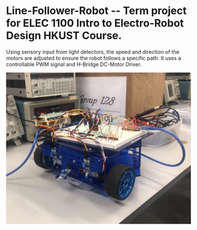 # Line-Follower-Robot -- Term project for ELEC 1100 Intro to Electro-Robot Design HKUST Course.

Using sensory input from light detectors, the speed and direction of the motors are adjusted to ensure the robot follows a specific path.
It uses a controllable PWM signal and H-Bridge DC-Motor Driver.

![Robot](robot.jpg)